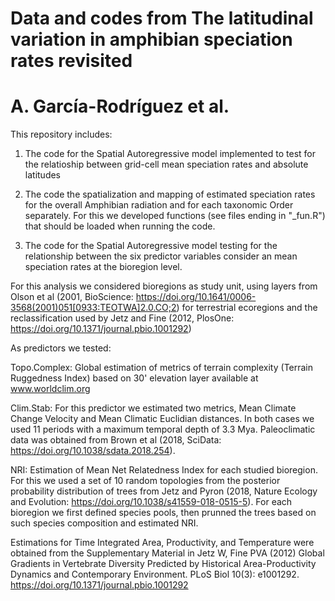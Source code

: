 # Data and codes from  The latitudinal variation in amphibian speciation rates revisited 
# A. García-Rodríguez et al.

This repository includes:
1. The code for the Spatial Autoregressive model implemented to test for the relatioship between grid-cell mean speciation rates and absolute latitudes
   
2. The code the spatialization and mapping of estimated speciation rates for the overall Amphibian radiation and for each taxonomic Order separately. For this we developed functions (see files ending in "_fun.R") that should be loaded when running the code.
   
4. The code for the Spatial Autoregressive model testing for the relationship between the six predictor variables consider an mean speciation rates at the bioregion level.

For this analysis we considered bioregions as study unit, using layers from Olson et al (2001, BioScience: https://doi.org/10.1641/0006-3568(2001)051[0933:TEOTWA]2.0.CO;2) for terrestrial ecoregions and the      reclassification used by Jetz and Fine (2012, PlosOne: https://doi.org/10.1371/journal.pbio.1001292)

As predictors we tested:

Topo.Complex: Global estimation of metrics of terrain complexity (Terrain Ruggedness Index) based on 30' elevation layer available at www.worldclim.org
   
Clim.Stab: For this predictor we estimated two metrics, Mean Climate Change Velocity and Mean Climatic Euclidian distances. In both cases we used 11 periods with
a maximum temporal depth of 3.3 Mya. Paleoclimatic data was obtained from Brown et al (2018, SciData: https://doi.org/10.1038/sdata.2018.254).
   
NRI: Estimation of Mean Net Relatedness Index for each studied bioregion. For this we used a set of 10 random topologies from the posterior probability 
distribution of trees from Jetz and Pyron (2018, Nature Ecology and Evolution: https://doi.org/10.1038/s41559-018-0515-5). For each bioregion we first defined species pools, then prunned the trees 
based on such species composition and estimated NRI.
   
Estimations for Time Integrated Area, Productivity, and Temperature were obtained from the Supplementary Material in Jetz W, Fine PVA (2012) Global Gradients in Vertebrate Diversity Predicted by Historical 
Area-Productivity Dynamics and Contemporary Environment. PLoS Biol 10(3): e1001292. https://doi.org/10.1371/journal.pbio.1001292 
